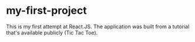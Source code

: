 # my-first-project
This is my first attempt at React.JS.  The application was built from a tutorial that's available publicly (Tic Tac Toe).
